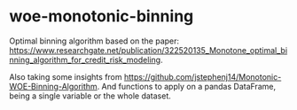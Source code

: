 # woe-monotonic-binning
Optimal binning algorithm based on the paper: https://www.researchgate.net/publication/322520135_Monotone_optimal_binning_algorithm_for_credit_risk_modeling.

Also taking some insights from https://github.com/jstephenj14/Monotonic-WOE-Binning-Algorithm.
And functions to apply on a pandas DataFrame, being a single variable or the whole dataset.
